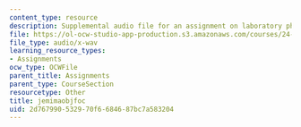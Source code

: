 ```yaml
---
content_type: resource
description: Supplemental audio file for an assignment on laboratory phonology.
file: https://ol-ocw-studio-app-production.s3.amazonaws.com/courses/24-910-topics-in-linguistic-theory-laboratory-phonology-spring-2007/2d767990532970f6684687bc7a583204_jemimaobjfoc.wav
file_type: audio/x-wav
learning_resource_types:
- Assignments
ocw_type: OCWFile
parent_title: Assignments
parent_type: CourseSection
resourcetype: Other
title: jemimaobjfoc
uid: 2d767990-5329-70f6-6846-87bc7a583204
---
```

